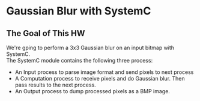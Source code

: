 # Gaussian Blur with SystemC

## The Goal of This HW

We're gping to perform a 3x3 Gaussian blur on an input bitmap with SystemC.   
The SystemC module contains the following three process:

- An Input process to parse image format and send pixels to next process
- A Computation process to receive pixels and do Gaussian blur. Then pass results to the next process.
- An Output process to dump processed pixels as a BMP image.
